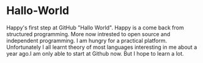 # Hallo-World
Happy's first step at GitHub "Hallo World".
Happy is a come back from structured programming. More now intrested to open source and independent programming. I am hungry for a practical platform. Unfortunately I all learnt theory of most languages interesting in me about a year ago.I am only able to start at Github now. But I hope to learn a lot.
